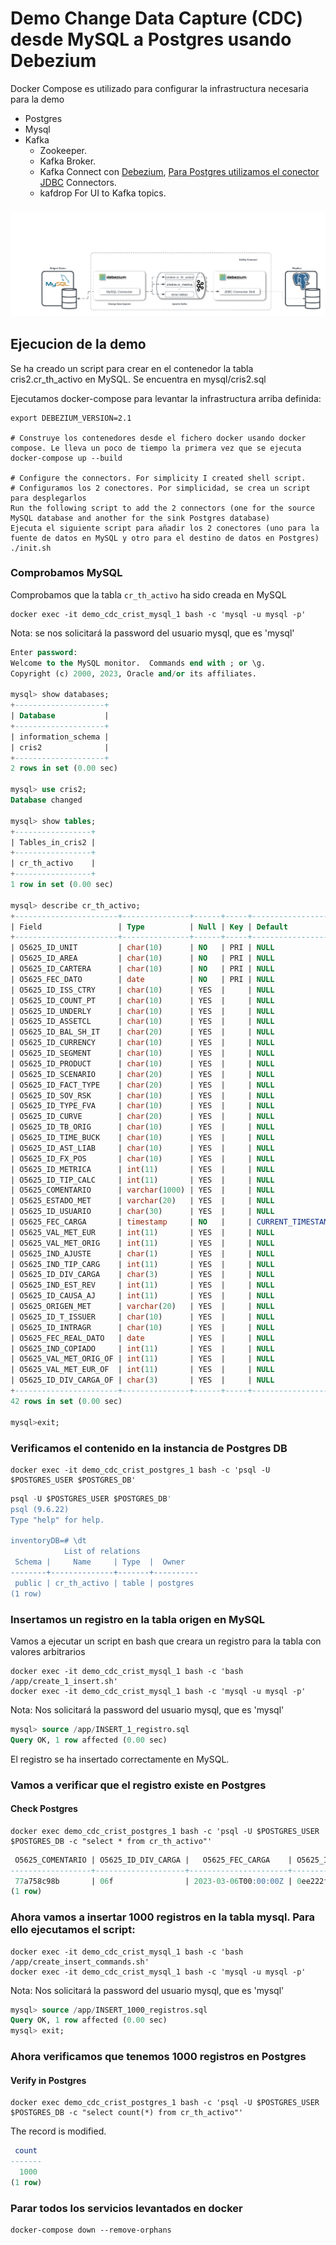 # Demo Change Data Capture (CDC) desde MySQL a Postgres usando Debezium

Docker Compose es utilizado para configurar la infrastructura necesaria para la demo

- Postgres
- Mysql
- Kafka
  - Zookeeper.
  - Kafka Broker.
  - Kafka Connect con [Debezium](https://debezium.io/), [Para Postgres utilizamos el conector JDBC](https://github.com/confluentinc/kafka-connect-jdbc) Connectors.
  - kafdrop For UI to Kafka topics.

### ![Diagrama de la solucion](images/Arquitectura_CDC_Demo.png)

## Ejecucion de la demo

Se ha creado un script para crear en el contenedor la tabla cris2.cr_th_activo en MySQL. Se encuentra en mysql/cris2.sql

Ejecutamos docker-compose para levantar la infrastructura arriba definida:

```shell
export DEBEZIUM_VERSION=2.1

# Construye los contenedores desde el fichero docker usando docker compose. Le lleva un poco de tiempo la primera vez que se ejecuta
docker-compose up --build

# Configure the connectors. For simplicity I created shell script.
# Configuramos los 2 conectores. Por simplicidad, se crea un script para desplegarlos
Run the following script to add the 2 connectors (one for the source MySQL database and another for the sink Postgres database)
Ejecuta el siguiente script para añadir los 2 conectores (uno para la fuente de datos en MySQL y otro para el destino de datos en Postgres)
./init.sh
```
### Comprobamos  MySQL

Comprobamos que la tabla `cr_th_activo` ha sido creada en MySQL

```shell
docker exec -it demo_cdc_crist_mysql_1 bash -c 'mysql -u mysql -p'
```
Nota: se nos solicitará la password del usuario mysql, que es 'mysql'

```sql
Enter password: 
Welcome to the MySQL monitor.  Commands end with ; or \g.
Copyright (c) 2000, 2023, Oracle and/or its affiliates.

mysql> show databases;
+--------------------+
| Database           |
+--------------------+
| information_schema |
| cris2              |
+--------------------+
2 rows in set (0.00 sec)

mysql> use cris2;
Database changed

mysql> show tables;
+-----------------+
| Tables_in_cris2 |
+-----------------+
| cr_th_activo    |
+-----------------+
1 row in set (0.00 sec)

mysql> describe cr_th_activo;
+-----------------------+---------------+------+-----+-------------------+-----------------------------+
| Field                 | Type          | Null | Key | Default           | Extra                       |
+-----------------------+---------------+------+-----+-------------------+-----------------------------+
| O5625_ID_UNIT         | char(10)      | NO   | PRI | NULL              |                             |
| O5625_ID_AREA         | char(10)      | NO   | PRI | NULL              |                             |
| O5625_ID_CARTERA      | char(10)      | NO   | PRI | NULL              |                             |
| O5625_FEC_DATO        | date          | NO   | PRI | NULL              |                             |
| O5625_ID_ISS_CTRY     | char(10)      | YES  |     | NULL              |                             |
| O5625_ID_COUNT_PT     | char(10)      | YES  |     | NULL              |                             |
| O5625_ID_UNDERLY      | char(10)      | YES  |     | NULL              |                             |
| O5625_ID_ASSETCL      | char(10)      | YES  |     | NULL              |                             |
| O5625_ID_BAL_SH_IT    | char(20)      | YES  |     | NULL              |                             |
| O5625_ID_CURRENCY     | char(10)      | YES  |     | NULL              |                             |
| O5625_ID_SEGMENT      | char(10)      | YES  |     | NULL              |                             |
| O5625_ID_PRODUCT      | char(10)      | YES  |     | NULL              |                             |
| O5625_ID_SCENARIO     | char(20)      | YES  |     | NULL              |                             |
| O5625_ID_FACT_TYPE    | char(20)      | YES  |     | NULL              |                             |
| O5625_ID_SOV_RSK      | char(10)      | YES  |     | NULL              |                             |
| O5625_ID_TYPE_FVA     | char(10)      | YES  |     | NULL              |                             |
| O5625_ID_CURVE        | char(20)      | YES  |     | NULL              |                             |
| O5625_ID_TB_ORIG      | char(10)      | YES  |     | NULL              |                             |
| O5625_ID_TIME_BUCK    | char(10)      | YES  |     | NULL              |                             |
| O5625_ID_AST_LIAB     | char(10)      | YES  |     | NULL              |                             |
| O5625_ID_FX_POS       | char(10)      | YES  |     | NULL              |                             |
| O5625_ID_METRICA      | int(11)       | YES  |     | NULL              |                             |
| O5625_ID_TIP_CALC     | int(11)       | YES  |     | NULL              |                             |
| O5625_COMENTARIO      | varchar(1000) | YES  |     | NULL              |                             |
| O5625_ESTADO_MET      | varchar(20)   | YES  |     | NULL              |                             |
| O5625_ID_USUARIO      | char(30)      | YES  |     | NULL              |                             |
| O5625_FEC_CARGA       | timestamp     | NO   |     | CURRENT_TIMESTAMP | on update CURRENT_TIMESTAMP |
| O5625_VAL_MET_EUR     | int(11)       | YES  |     | NULL              |                             |
| O5625_VAL_MET_ORIG    | int(11)       | YES  |     | NULL              |                             |
| O5625_IND_AJUSTE      | char(1)       | YES  |     | NULL              |                             |
| O5625_IND_TIP_CARG    | int(11)       | YES  |     | NULL              |                             |
| O5625_ID_DIV_CARGA    | char(3)       | YES  |     | NULL              |                             |
| O5625_IND_EST_REV     | int(11)       | YES  |     | NULL              |                             |
| O5625_ID_CAUSA_AJ     | int(11)       | YES  |     | NULL              |                             |
| O5625_ORIGEN_MET      | varchar(20)   | YES  |     | NULL              |                             |
| O5625_ID_T_ISSUER     | char(10)      | YES  |     | NULL              |                             |
| O5625_ID_INTRAGR      | char(10)      | YES  |     | NULL              |                             |
| O5625_FEC_REAL_DATO   | date          | YES  |     | NULL              |                             |
| O5625_IND_COPIADO     | int(11)       | YES  |     | NULL              |                             |
| O5625_VAL_MET_ORIG_OF | int(11)       | YES  |     | NULL              |                             |
| O5625_VAL_MET_EUR_OF  | int(11)       | YES  |     | NULL              |                             |
| O5625_ID_DIV_CARGA_OF | char(3)       | YES  |     | NULL              |                             |
+-----------------------+---------------+------+-----+-------------------+-----------------------------+
42 rows in set (0.00 sec)

mysql>exit;
```

### Verificamos el contenido en la instancia de Postgres DB

```shell
docker exec -it demo_cdc_crist_postgres_1 bash -c 'psql -U $POSTGRES_USER $POSTGRES_DB'
```

```sql
psql -U $POSTGRES_USER $POSTGRES_DB'
psql (9.6.22)
Type "help" for help.

inventoryDB=# \dt
            List of relations
 Schema |     Name     | Type  |  Owner   
--------+--------------+-------+----------
 public | cr_th_activo | table | postgres
(1 row)

```

### Insertamos un registro en la tabla origen en MySQL

Vamos a ejecutar un script en bash que creara un registro para la tabla con valores arbitrarios

```shell
docker exec -it demo_cdc_crist_mysql_1 bash -c 'bash /app/create_1_insert.sh'
docker exec -it demo_cdc_crist_mysql_1 bash -c 'mysql -u mysql -p'
```
Nota: Nos solicitará la password del usuario mysql, que es 'mysql'

```sql
mysql> source /app/INSERT_1_registro.sql
Query OK, 1 row affected (0.00 sec)
```

El registro se ha insertado correctamente en MySQL.

### Vamos a verificar que el registro existe en Postgres 

#### Check Postgres

```shell
docker exec demo_cdc_crist_postgres_1 bash -c 'psql -U $POSTGRES_USER $POSTGRES_DB -c "select * from cr_th_activo"'
```
```sql
 O5625_COMENTARIO | O5625_ID_DIV_CARGA |   O5625_FEC_CARGA    | O5625_ID_UNIT | O5625_ID_CARTERA | O5625_ID_TYPE_FVA | O5625_IND_COPIADO | O5625_VAL_MET_ORIG_OF | O5625_ID_PRODUCT |  O5625_ID_FACT_TYPE  | O5625_IND_EST_REV | O5625_ID_ASSETCL | O5625_ID_SOV_RSK | O5625_FEC_REAL_DATO | O5625_ID_TIME_BUCK | O5625_ID_METRICA | O5625_ID_FX_POS | O5625_ID_DIV_CARGA_OF |  O5625_ID_BAL_SH_IT  |    O5625_ID_CURVE    | O5625_ID_AST_LIAB | O5625_VAL_MET_EUR_OF | O5625_ID_ISS_CTRY | O5625_ID_T_ISSUER | O5625_IND_TIP_CARG | O5625_FEC_DATO | O5625_IND_AJUSTE |   O5625_ORIGEN_MET   | O5625_ID_UNDERLY | O5625_VAL_MET_ORIG |  O5625_ID_SCENARIO   | O5625_ID_SEGMENT | O5625_ID_COUNT_PT | O5625_ID_USUARIO | O5625_ID_AREA | O5625_ID_TB_ORIG | O5625_ESTADO_MET | O5625_ID_CAUSA_AJ | O5625_ID_INTRAGR | O5625_ID_TIP_CALC | O5625_ID_CURRENCY | O5625_VAL_MET_EUR 
------------------+--------------------+----------------------+---------------+------------------+-------------------+-------------------+-----------------------+------------------+----------------------+-------------------+------------------+------------------+---------------------+--------------------+------------------+-----------------+-----------------------+----------------------+----------------------+-------------------+----------------------+-------------------+-------------------+--------------------+----------------+------------------+----------------------+------------------+--------------------+----------------------+------------------+-------------------+------------------+---------------+------------------+------------------+-------------------+------------------+-------------------+-------------------+-------------------
 77a758c98b       | 06f                | 2023-03-06T00:00:00Z | 0ee222f9e9    | dcefaaead4       | f0a115d49c        |                 1 |                   140 | 09985be6b1       | 3ce3a19b616b0886361e |               100 | 095369d83a       | 37dab49727       |               19422 | 5f8a94d5cb         |              136 | 7bef1e17b8      | ab8                   | f79469423805a3d80dbb | 5c9b05ceaedde823469d | bcabbe5720        |                  434 | 3a30e50603        | 4c1d6556b9        |                  3 |          19422 | 2                | 58ea1e3fb8b45f0e2d21 | 4db2fe7df6       |                288 | 1006e4576d6856c211eb | b60ebf6b7b       | f0489537e4        | 2759889a2f       | eb4ddee5ac    | c64a9830cc       | 65e1a91436       |               184 | 91a882f66b       |               979 | 3c5959ac9c        |               325
(1 row)

```
### Ahora vamos a insertar 1000 registros en la tabla mysql. Para ello ejecutamos el script:

```shell
docker exec -it demo_cdc_crist_mysql_1 bash -c 'bash /app/create_insert_commands.sh'
docker exec -it demo_cdc_crist_mysql_1 bash -c 'mysql -u mysql -p'
```
Nota: Nos solicitará la password del usuario mysql, que es 'mysql'

```sql
mysql> source /app/INSERT_1000_registros.sql
Query OK, 1 row affected (0.00 sec)
mysql> exit;
```

### Ahora verificamos que tenemos 1000 registros en Postgres

#### Verify in Postgres

```shell
docker exec demo_cdc_crist_postgres_1 bash -c 'psql -U $POSTGRES_USER $POSTGRES_DB -c "select count(*) from cr_th_activo"'
```

The record is modified.

```sql
 count 
-------
  1000
(1 row)

```


### Parar todos los servicios levantados en docker

```shell
docker-compose down --remove-orphans
```
